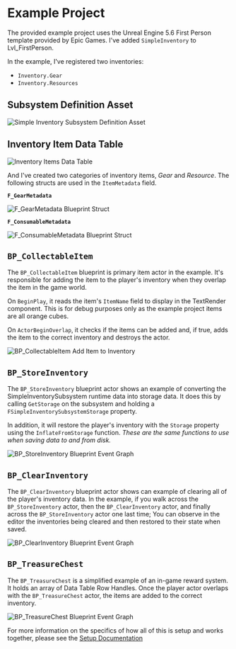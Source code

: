 # Example Project

The provided example project uses the Unreal Engine 5.6 First Person template provided by Epic Games. I've added `SimpleInventory` to Lvl_FirstPerson.

In the example, I've registered two inventories:

* `Inventory.Gear`
* `Inventory.Resources`

## Subsystem Definition Asset

![Simple Inventory Subsystem Definition Asset](./Images/SimpleInventorySubsystemDefinition_Example.png)

## Inventory Item Data Table

![Inventory Items Data Table](./Images/SimpleInventoryItemDataTable_Example.png)

And I've created two categories of inventory items, *Gear* and *Resource*. The following structs are used in the `ItemMetadata` field.

**`F_GearMetadata`**

![F_GearMetadata Blueprint Struct](./Images/FGearMetadata.png)

**`F_ConsumableMetadata`**

![F_ConsumableMetadata Blueprint Struct](./Images/FConsumableMetadata.png)

## `BP_CollectableItem`

The `BP_CollectableItem` blueprint is primary item actor in the example. It's responsible for adding the item to the player's inventory when they overlap the item in the game world.

On `BeginPlay`, it reads the item's `ItemName` field to display in the TextRender component. This is for debug purposes only as the example project items are all orange cubes.

On `ActorBeginOverlap`, it checks if the items can be added and, if true, adds the item to the correct inventory and destroys the actor.

![BP_CollectableItem Add Item to Inventory](./Images/AddItemToInventoryExample.png)

## `BP_StoreInventory`

The `BP_StoreInventory` blueprint actor shows an example of converting the SimpleInventorySubsystem runtime data into storage data. It does this by calling `GetStorage` on the subsystem and holding a `FSimpleInventorySubsystemStorage` property.

In addition, it will restore the player's inventory with the `Storage` property using the `InflateFromStorage` function. *These are the same functions to use when saving data to and from disk.*

![BP_StoreInventory Blueprint Event Graph](./Images/BP_StoreInventoryBlueprintEventGraph.png)

## `BP_ClearInventory`

The `BP_ClearInventory` blueprint actor shows can example of clearing all of the player's inventory data. In the example, if you walk across the `BP_StoreInventory` actor, then the `BP_ClearInventory` actor, and finally across the `BP_StoreInventory` actor one last time; You can observe in the editor the inventories being cleared and then restored to their state when saved.

![BP_ClearInventory Blueprint Event Graph](./Images/BP_ClearInventoryBlueprintEventGraph.png)

## `BP_TreasureChest`

The `BP_TreasureChest` is a simplified example of an in-game reward system. It holds an array of Data Table Row Handles. Once the player actor overlaps with the `BP_TreasureChest` actor, the items are added to the correct inventory.

![BP_TreasureChest Blueprint Event Graph](./Images/BP_TreasureChestBlueprintEventGraph.png)

For more information on the specifics of how all of this is setup and works together, please see the [Setup Documentation](./Setup.md)